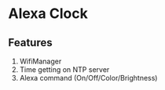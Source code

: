 # Alexa Clock

## Features
1. WifiManager
2. Time getting on NTP server
3. Alexa command (On/Off/Color/Brightness)


